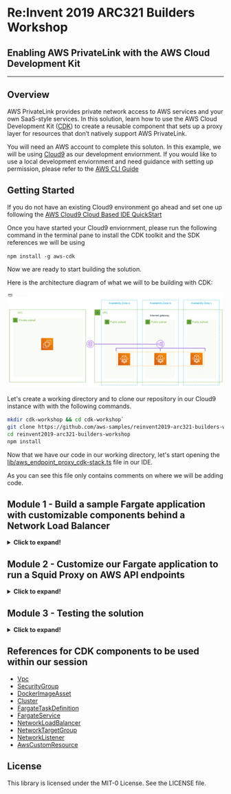 # Re:Invent 2019 ARC321  Builders Workshop
## Enabling AWS PrivateLink with the AWS Cloud Development Kit
---
## Overview

AWS PrivateLink provides private network access to AWS services and your own SaaS-style services. In this solution, learn how to use the AWS Cloud Development Kit ([CDK](https://aws.amazon.com/cdk/)) to create a reusable component that sets up a proxy layer for resources that don’t natively support AWS PrivateLink.

You will need an AWS account to complete this soluton.  In this example, we will be using [Cloud9](https://aws.amazon.com/cloud9/)  as our development enviornment.   If you would like to use a local development enviornment and need guidance with setting up permission, please refer to the [AWS CLI Guide](https://docs.aws.amazon.com/cli/latest/userguide/cli-chap-configure.html)


## Getting Started
If you do not have an existing Cloud9 environment go ahead and set one up following the [AWS Cloud9  Cloud Based IDE QuickStart](https://aws-quickstart.s3.amazonaws.com/quickstart-cloud9-ide/doc/aws-cloud9-cloud-based-ide.pdf)  

Once you have started your Cloud9 enviornment, please run the following command in the terminal pane to install the CDK toolkit and the SDK references we will be using

`npm install -g aws-cdk`


Now we are ready to start building the solution.

Here is the architecture diagram of what we will to be building with CDK:  

![Proxy layer](architecture.png)  

Let's create a working directory and to clone our repository in our Cloud9 instance with with the following commands.

```bash
mkdir cdk-workshop && cd cdk-workshop`
git clone https://github.com/aws-samples/reinvent2019-arc321-builders-workshop.git`
cd reinvent2019-arc321-builders-workshop
npm install
```

Now that we have our code in our working directory, let's start opening the [lib/aws_endpoint_proxy_cdk-stack.ts](lib/aws_endpoint_proxy_cdk-stack.ts) file in our IDE.  

As you can see this file only contains comments on where we will be adding code.

## Module 1 - Build a sample Fargate application with customizable components behind a Network Load Balancer
<details>
<summary><strong>Click to expand!</strong></summary><p>

### Build network resources

#### VPC
Lets start by adding the following code to VPC section.  This code will create a VPC in your current region.  

```typescript
const vpc = new ec2.Vpc(this, "SquidVPC", {
  cidr: "10.0.0.0/24", // CIDR of the desired VPC
  maxAzs: 3 // Default is all AZs in region
});
```

#### Security Group

Next we will add a Security Group to control access to our Fargate Task.  

```typescript
const securityGroup = new ec2.SecurityGroup(this, "TaskSecurityGroup", {
  vpc: vpc
})
securityGroup.addIngressRule(ec2.Peer.ipv4("192.168.0.0/16"), ec2.Port.tcp(80))
securityGroup.addIngressRule(ec2.Peer.ipv4("172.16.0.0/12"), ec2.Port.tcp(80))
securityGroup.addIngressRule(ec2.Peer.ipv4("10.0.0.0/8"), ec2.Port.tcp(80))
```

#### Network Load Balancer

Next let's create a Network Load Balancer for our solution. 

```typescript
const loadBalancer = new elb.NetworkLoadBalancer(this, "AWSEndpointProxyNetworkLoadBalancer", {
  vpc: vpc,
  crossZoneEnabled: true,
  internetFacing: true // Default is false
})
```

#### Target Group

The next thing we need is a TargetGroup associated with our Network LoadBalancer we have already defined.

```typescript
const targetGroupSquid = new elb.NetworkTargetGroup(this, "NetworkTargetGroupSquid", {
  port: 80,
  vpc: vpc,
  targetType: elb.TargetType.IP
});
```

#### Listeners - 80

Next step we add a few listeners to our NLB / TargetGroup definitions. 

```typescript
const networkListener80 = new elb.NetworkListener(this, "NetworkListenerHTTP", {
  loadBalancer: loadBalancer,
  port: 80
});

networkListener80.addTargetGroups("DefaultTargetGroup", targetGroupSquid)

```

### Fargate application

#### ECS Cluster
Next we will add code to instanciate our ECS cluster.

```typescript
const cluster = new ecs.Cluster(this, "AWSEndpointProxyCluster", {
  vpc: vpc
});
```

#### Docker Image
In this first module, we'll deal with a sample image: 'amazon/amazon-ecs-sample'

```typescript
const imageUri = "amazon/amazon-ecs-sample"
```

#### Fargate Task

Next we need to add a Fargate Task definition. 

```typescript
const fargateTaskDefinition = new ecs.FargateTaskDefinition(this, "AWSEndpointProxyFargateTaskDefinition", {
        memoryLimitMiB: 512,
        cpu: 256
});
```

#### Application Container

Next we add a new App Container

```typescript
const appContainer = fargateTaskDefinition.addContainer("Container", {
        image: ecs.ContainerImage.fromRegistry(imageUri)
});

appContainer.addPortMappings({
        containerPort: 80
});
```

#### Fargate Service

Now we can create our Fargate service  


```typescript
const fargateService = new ecs.FargateService(this, "AWSEndpointProxyFargateService", {
  cluster: cluster,
  desiredCount: 2,
  taskDefinition: fargateTaskDefinition,
  securityGroup: securityGroup
});
```

And we can add the network target group we have created for our load balancer to our FargateService component:  

```typescript
fargateService.attachToNetworkTargetGroup(targetGroupSquid)
```

#### Autoscaling Capabilities

Let's add some autoscaling capabilities to our service

```typescript
const scaling = fargateService.autoScaleTaskCount({
  minCapacity: 2,
  maxCapacity: 10 
});

scaling.scaleOnCpuUtilization('CpuScaling', {
  targetUtilizationPercent: 50,
  scaleInCooldown: cdk.Duration.seconds(10),
  scaleOutCooldown: cdk.Duration.seconds(10)
});
```

### Putting it all together!

 Ok now that we have all our code complete, save your work and deploy you're ready to deploy.
 
 using the following commands to Build and deploy your solution.
 
```bash
npm run build
cdk bootstrap
cdk synth
cdk deploy
```
 
That's it we're done! It will take a few minutes for your stack to create and deploy...

</details>

## Module 2 - Customize our Fargate application to run a Squid Proxy on AWS API endpoints
<details>
<summary><strong>Click to expand!</strong></summary><p>

Here we want to deal with a squid server instead of the sample app we created in module 1

### Build network resources

#### Security Group

As Squid works with port 3128, we'll change our code so that our security group listen to port 3128 instead of 80.

#### Target Group

Same for our target group. We can edit its port and replace it with the one we need.

#### Listeners - 80 - 443

We want our proxy to listen to port 443 in addition to port 80. So create a networkListener443 resource and add it to our `targetGroupSquid` resource

### Fargate application

#### Docker Image

Previously, we have taken an already published image from Docker Hub (`amazon/amazon-ecs-sample`).  
Here, we'll deal with a customized image of Squid that will filter any URL that are not from an `amazonaws.com` endpoint.  
We will be using the docker file located in the docket-image directory [docker-image/dockfile](docker-image/dockfile).  
To do so, we suggest to replace the previously defined `const imageUri = "amazon/amazon-ecs-sample"` with the following code:  

```typescript
const __dirname = path.resolve();
const dockerImageAsset = new DockerImageAsset(this, "AWSEndpointProxyDockerImageAsset", {
  directory: path.join(__dirname, 'docker-image'),
});
const imageUri = dockerImageAsset.imageUri
```

#### Application Container

Please, change the containerPort in the appContainer port mapping to `3128` instead of `80`

#### Execution Role

Next we need to update the Execution Role with access granting to the `dockerImageAsset` ECR repository.

```typescript
const executionRole = fargateTaskDefinition.obtainExecutionRole()
dockerImageAsset.repository.grantPull(executionRole.grantPrincipal)
```

### Custom VPC Endpoint
Finally we want to mount our proxy as a VPC Endpoint Configuration

```typescript
const createVpcEndpointServiceConfiguration = new AwsCustomResource(this, 'CreateVpcEndpointServiceConfiguration', {
  onUpdate: { // will also be called for a CREATE event
    service: 'EC2',
    action: 'createVpcEndpointServiceConfiguration',
    parameters: {
      NetworkLoadBalancerArns: [loadBalancer.loadBalancerArn],
      AcceptanceRequired: false
    },
    physicalResourceIdPath: 'ServiceConfiguration.ServiceId'
  }
});
```

### Putting it all together again!

 Ok now that we have all our code complete, save your work and deploy you're ready to deploy.
 
 using the following commands to Build and deploy your solution.
 
```bash
npm run build
cdk deploy
```
 
That's it we're done! It will take a few minutes for your stack to update and deploy...

</details>

## Module 3 - Testing the solution
<details>
<summary><strong>Click to expand!</strong></summary><p>

Once the stack is deployed, run ``aws ec2 describe-vpc-endpoint-services --query 'ServiceDetails[?Owner!=`amazon`]'`` in order to get the endpoint Service name.  
Open the VPC console and select the `Endpoints` section on the left.  
Click on `Create Endpoint`, toggle `Find service by name`, paste your endpoint service name in the private service name field, and click on `Verify`.  
Select the VPC where you have your Cloud9 instance running, and validate the creation of the endpoint.  

While your endpoint is being created, go the the EC2 console, and add the Default security group to your Cloud9 instance.  

Wait for your Endpoint to be created.  

To test your proxy from a private VPC, we should connect to a private instance and apply the following proxy configuration.  
However, we can emulate this behaviour from our Cloud9 instance, doing the following:  
```bash
export http_proxy=vpce-xxxxxxxxxxx-xxxxxxxxxxxx.vpce-svc-xxxxxxxxxxxxxxx.us-west-2.vpce.amazonaws.com:80
export https_proxy= vpce-xxxxxxxxxxx-xxxxxxxxxxxx.vpce-svc-xxxxxxxxxxxxxxx.us-west-2.vpce.amazonaws.com:443
export NO_PROXY=169.254.169.254
```
And do something like `aws s3 ls s3://[name_of_one_of_your_bucket]` (considering the instanceRole of your instance has the right S3 policy of course)

</details>

## References for CDK components to be used within our session

 * [Vpc](https://docs.aws.amazon.com/cdk/api/latest/docs/@aws-cdk_aws-ec2.Vpc.html)
 * [SecurityGroup](https://docs.aws.amazon.com/cdk/api/latest/docs/@aws-cdk_aws-ec2.SecurityGroup.html)
 * [DockerImageAsset](https://docs.aws.amazon.com/cdk/api/latest/docs/@aws-cdk_aws-ecr-assets.DockerImageAsset.html)
 * [Cluster](https://docs.aws.amazon.com/cdk/api/latest/docs/@aws-cdk_aws-ecs.Cluster.html)
 * [FargateTaskDefinition](https://docs.aws.amazon.com/cdk/api/latest/docs/@aws-cdk_aws-ecs.FargateTaskDefinition.html)
 * [FargateService](https://docs.aws.amazon.com/cdk/api/latest/docs/@aws-cdk_aws-ecs.FargateService.html)
 * [NetworkLoadBalancer](https://docs.aws.amazon.com/cdk/api/latest/docs/@aws-cdk_aws-elasticloadbalancingv2.NetworkLoadBalancer.html)
 * [NetworkTargetGroup](https://docs.aws.amazon.com/cdk/api/latest/docs/@aws-cdk_aws-elasticloadbalancingv2.NetworkTargetGroup.html)
 * [NetworkListener](https://docs.aws.amazon.com/cdk/api/latest/docs/@aws-cdk_aws-elasticloadbalancingv2.NetworkListener.html)
 * [AwsCustomResource](https://docs.aws.amazon.com/cdk/api/latest/docs/@aws-cdk_custom-resources.AwsCustomResource.html)

## License

This library is licensed under the MIT-0 License. See the LICENSE file.

